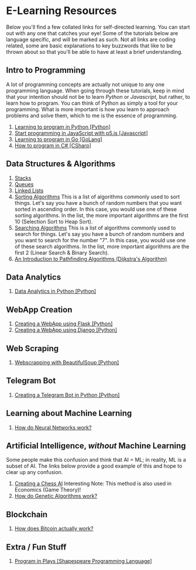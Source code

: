 # E-Learning Resources
Below you'll find a few collated links for self-directed learning. You can start out with any one that catches your eye! Some of the tutorials below are language specific, and will be marked as such. Not all links are coding related, some are basic explanations to key buzzwords that like to be thrown about so that you'll be able to have at least a brief understanding.

## Intro to Programming
A lot of programming concepts are actually not unique to any one programming language. When going through these tutorials, keep in mind that your intention should not be to learn *Python* or *Javascript*, but rather, to learn how to program. You can think of Python as simply a tool for your programming. What is more important is how you learn to approach problems and solve them, which to me is the essence of programming.
1. [Learning to program in Python \[Python\]](https://www.youtube.com/watch?v=eXBD2bB9-RA&list=PLQVvvaa0QuDeAams7fkdcwOGBpGdHpXln)
2. [Start programming in JavaScript with p5.js \[Javascript\]](https://www.youtube.com/watch?v=yPWkPOfnGsw)
3. [Learning to program in Go \[GoLang\]](https://www.youtube.com/watch?v=G3PvTWRIhZA&list=PLQVvvaa0QuDeF3hP0wQoSxpkqgRcgxMqX)
4. [How to program in C# \[CSharp\]](https://www.youtube.com/playlist?list=PLPV2KyIb3jR4CtEelGPsmPzlvP7ISPYzR)

## Data Structures & Algorithms
1. [Stacks](https://www.geeksforgeeks.org/stack-data-structure)
2. [Queues](https://www.geeksforgeeks.org/queue-data-structure)
3. [Linked Lists](https://www.youtube.com/watch?v=_jQhALI4ujg)
4. [Sorting Algorithms](https://www.geeksforgeeks.org/sorting-algorithms) This is a list of algorithms commonly used to sort things. Let's say you have a bunch of random numbers that you want sorted in ascending order. In this case, you would use one of these sorting algorithms. In the list, the more important algorithms are the first 10 (Selection Sort to Heap Sort).
5. [Searching Algorithms](https://www.geeksforgeeks.org/searching-algorithms) This is a list of algorithms commonly used to search for things. Let's say you have a bunch of random numbers and you want to search for the number "7". In this case, you would use one of these search algorithms. In the list, more important algorithms are the first 2 (Linear Search & Binary Search).
6. [An Introduction to Pathfinding Algorithms (Dijkstra's Algorithm)](https://www.youtube.com/watch?v=GazC3A4OQTE)

## Data Analytics
1. [Data Analytics in Python \[Python\]](https://www.youtube.com/watch?v=nLw1RNvfElg&list=PLQVvvaa0QuDfSfqQuee6K8opKtZsh7sA9)

## WebApp Creation
1. [Creating a WebApp using Flask \[Python\]](https://blog.miguelgrinberg.com/post/the-flask-mega-tutorial-part-i-hello-world)
2. [Creating a WebApp using Django \[Python\]](https://blog.miguelgrinberg.com/post/the-flask-mega-tutorial-part-i-hello-world)

## Web Scraping
1.  [Webscrapping with BeautifulSoup \[Python\]](https://www.youtube.com/watch?v=aIPqt-OdmS0)

## Telegram Bot
1. [Creating a Telegram Bot in Python \[Python\]](https://www.youtube.com/watch?v=PTAkiukJK7E)

## Learning about Machine Learning
1. [How do Neural Networks work?](https://www.youtube.com/playlist?list=PLZHQObOWTQDNU6R1_67000Dx_ZCJB-3pi)

## Artificial Intelligence, *without* Machine Learning
Some people make this confusion and think that AI = ML; in reality, ML is a subset of AI. The links below provide a good example of this and hope to clear up any confusion.
1. [Creating a Chess AI](https://www.youtube.com/watch?v=DZfv0YgLJ2Q) Interesting Note: This method is also used in Economics (Game Theory)!
2. [How do Genetic Algorithms work?](https://www.youtube.com/watch?v=VnwjxityDLQ)

## Blockchain
1. [How does Bitcoin actually work?](https://www.youtube.com/watch?v=bBC-nXj3Ng4&t)

## Extra / Fun Stuff
1. [Program in Plays \[Shapespeare Programming Language\]](https://en.wikipedia.org/wiki/Shakespeare_Programming_Language)
